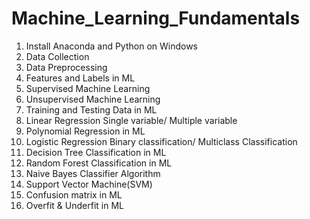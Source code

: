 # Machine_Learning_Fundamentals
1) Install Anaconda and Python on Windows
2) Data Collection
3) Data Preprocessing
4) Features and Labels in ML
5) Supervised Machine Learning
6) Unsupervised Machine Learning
7) Training and Testing Data in ML
8) Linear Regression Single variable/ Multiple variable
9) Polynomial Regression in ML
10) Logistic Regression Binary classification/ Multiclass Classification
11) Decision Tree Classification in ML
12) Random Forest Classification in ML
13) Naive Bayes Classifier Algorithm
14) Support Vector Machine(SVM) 
15) Confusion matrix in ML
16) Overfit & Underfit in ML
